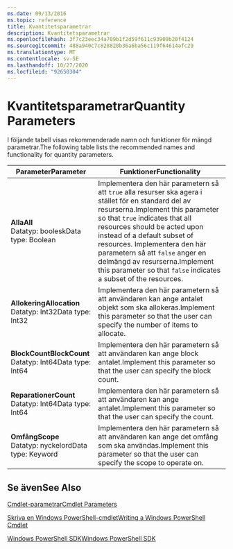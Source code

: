 ```yaml
---
ms.date: 09/13/2016
ms.topic: reference
title: Kvantitetsparametrar
description: Kvantitetsparametrar
ms.openlocfilehash: 3f7c23eec34a709b1f2d59f611c93909b20f4124
ms.sourcegitcommit: 488a940c7c828820b36a6ba56c119f64614afc29
ms.translationtype: MT
ms.contentlocale: sv-SE
ms.lasthandoff: 10/27/2020
ms.locfileid: "92650304"
---
```

# <a name="quantity-parameters"></a><span data-ttu-id="29592-103">Kvantitetsparametrar</span><span class="sxs-lookup"><span data-stu-id="29592-103">Quantity Parameters</span></span>

<span data-ttu-id="29592-104">I följande tabell visas rekommenderade namn och funktioner för mängd parametrar.</span><span class="sxs-lookup"><span data-stu-id="29592-104">The following table lists the recommended names and functionality for quantity parameters.</span></span>

|<span data-ttu-id="29592-105">Parameter</span><span class="sxs-lookup"><span data-stu-id="29592-105">Parameter</span></span>|<span data-ttu-id="29592-106">Funktioner</span><span class="sxs-lookup"><span data-stu-id="29592-106">Functionality</span></span>|
|---|---|
|<span data-ttu-id="29592-107">**Alla**</span><span class="sxs-lookup"><span data-stu-id="29592-107">**All**</span></span><br><span data-ttu-id="29592-108">Datatyp: boolesk</span><span class="sxs-lookup"><span data-stu-id="29592-108">Data type: Boolean</span></span>|<span data-ttu-id="29592-109">Implementera den här parametern så att `true` alla resurser ska agera i stället för en standard del av resurserna.</span><span class="sxs-lookup"><span data-stu-id="29592-109">Implement this parameter so that `true` indicates that all resources should be acted upon instead of a default subset of resources.</span></span> <span data-ttu-id="29592-110">Implementera den här parametern så att `false` anger en delmängd av resurserna.</span><span class="sxs-lookup"><span data-stu-id="29592-110">Implement this parameter so that `false` indicates a subset of the resources.</span></span>|
|<span data-ttu-id="29592-111">**Allokering**</span><span class="sxs-lookup"><span data-stu-id="29592-111">**Allocation**</span></span><br><span data-ttu-id="29592-112">Datatyp: Int32</span><span class="sxs-lookup"><span data-stu-id="29592-112">Data type: Int32</span></span>|<span data-ttu-id="29592-113">Implementera den här parametern så att användaren kan ange antalet objekt som ska allokeras.</span><span class="sxs-lookup"><span data-stu-id="29592-113">Implement this parameter so that the user can specify the number of items to allocate.</span></span>|
|<span data-ttu-id="29592-114">**BlockCount**</span><span class="sxs-lookup"><span data-stu-id="29592-114">**BlockCount**</span></span><br><span data-ttu-id="29592-115">Datatyp: Int64</span><span class="sxs-lookup"><span data-stu-id="29592-115">Data type: Int64</span></span>|<span data-ttu-id="29592-116">Implementera den här parametern så att användaren kan ange block antalet.</span><span class="sxs-lookup"><span data-stu-id="29592-116">Implement this parameter so that the user can specify the block count.</span></span>|
|<span data-ttu-id="29592-117">**Reparationer**</span><span class="sxs-lookup"><span data-stu-id="29592-117">**Count**</span></span><br><span data-ttu-id="29592-118">Datatyp: Int64</span><span class="sxs-lookup"><span data-stu-id="29592-118">Data type: Int64</span></span>|<span data-ttu-id="29592-119">Implementera den här parametern så att användaren kan ange antalet.</span><span class="sxs-lookup"><span data-stu-id="29592-119">Implement this parameter so that the user can specify the count.</span></span>|
|<span data-ttu-id="29592-120">**Omfång**</span><span class="sxs-lookup"><span data-stu-id="29592-120">**Scope**</span></span><br><span data-ttu-id="29592-121">Datatyp: nyckelord</span><span class="sxs-lookup"><span data-stu-id="29592-121">Data type: Keyword</span></span>|<span data-ttu-id="29592-122">Implementera den här parametern så att användaren kan ange det omfång som ska användas.</span><span class="sxs-lookup"><span data-stu-id="29592-122">Implement this parameter so that the user can specify the scope to operate on.</span></span>|

## <a name="see-also"></a><span data-ttu-id="29592-123">Se även</span><span class="sxs-lookup"><span data-stu-id="29592-123">See Also</span></span>

[<span data-ttu-id="29592-124">Cmdlet-parametrar</span><span class="sxs-lookup"><span data-stu-id="29592-124">Cmdlet Parameters</span></span>](./cmdlet-parameters.md)

[<span data-ttu-id="29592-125">Skriva en Windows PowerShell-cmdlet</span><span class="sxs-lookup"><span data-stu-id="29592-125">Writing a Windows PowerShell Cmdlet</span></span>](./writing-a-windows-powershell-cmdlet.md)

[<span data-ttu-id="29592-126">Windows PowerShell SDK</span><span class="sxs-lookup"><span data-stu-id="29592-126">Windows PowerShell SDK</span></span>](../windows-powershell-reference.md)
